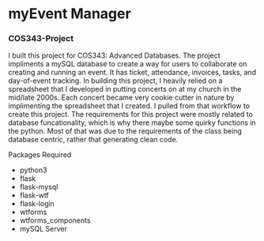 # myEvent Manager
### COS343-Project

I built this project for COS343: Advanced Databases. The project impliments a mySQL database to create a way for users to collaborate on creating and running an event. It has ticket, attendance, invoices, tasks, and day-of-event tracking. In building this project, I heavily relied on a spreadsheet that I developed in putting concerts on at my church in the mid/late 2000s. Each concert became very cookie cutter in nature by implimenting the spreadsheet that I created. I pulled from that workflow to create this project. The requirements for this project were mostly related to database funcationality, which is why there maybe some quirky functions in the python. Most of that was due to the requirements of the class being database centric, rather that generating clean code.

Packages Required
* python3
* flask
* flask-mysql
* flask-wtf
* flask-login
* wtforms
* wtforms_components
* mySQL Server
